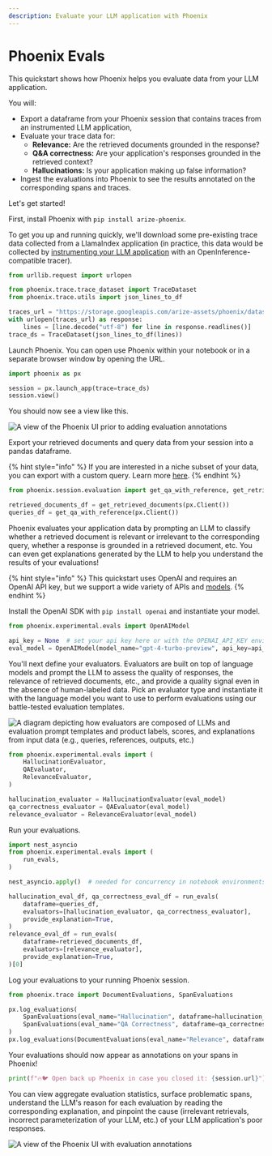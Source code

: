 ```yaml
---
description: Evaluate your LLM application with Phoenix
---
```


# Phoenix Evals

This quickstart shows how Phoenix helps you evaluate data from your LLM application.

You will:

* Export a dataframe from your Phoenix session that contains traces from an instrumented LLM application,
* Evaluate your trace data for:
  * **Relevance:** Are the retrieved documents grounded in the response?
  * **Q\&A correctness:** Are your application's responses grounded in the retrieved context?
  * **Hallucinations:** Is your application making up false information?
* Ingest the evaluations into Phoenix to see the results annotated on the corresponding spans and traces.

Let's get started!

First, install Phoenix with `pip install arize-phoenix`.

To get you up and running quickly, we'll download some pre-existing trace data collected from a LlamaIndex application (in practice, this data would be collected by [instrumenting your LLM application](llm-traces.md) with an OpenInference-compatible tracer).

```python
from urllib.request import urlopen

from phoenix.trace.trace_dataset import TraceDataset
from phoenix.trace.utils import json_lines_to_df

traces_url = "https://storage.googleapis.com/arize-assets/phoenix/datasets/unstructured/llm/context-retrieval/trace.jsonl"
with urlopen(traces_url) as response:
    lines = [line.decode("utf-8") for line in response.readlines()]
trace_ds = TraceDataset(json_lines_to_df(lines))
```

Launch Phoenix. You can open use Phoenix within your notebook or in a separate browser window by opening the URL.

```python
import phoenix as px

session = px.launch_app(trace=trace_ds)
session.view()
```

You should now see a view like this.

![A view of the Phoenix UI prior to adding evaluation annotations](https://storage.googleapis.com/arize-assets/phoenix/assets/docs/notebooks/evals/traces\_without\_evaluation\_annotations.png)

Export your retrieved documents and query data from your session into a pandas dataframe.

{% hint style="info" %}
If you are interested in a niche subset of your data, you can export with a custom query. Learn more [here](../how-to/extract-data-from-spans.md).
{% endhint %}

```python
from phoenix.session.evaluation import get_qa_with_reference, get_retrieved_documents

retrieved_documents_df = get_retrieved_documents(px.Client())
queries_df = get_qa_with_reference(px.Client())
```

Phoenix evaluates your application data by prompting an LLM to classify whether a retrieved document is relevant or irrelevant to the corresponding query, whether a response is grounded in a retrieved document, etc. You can even get explanations generated by the LLM to help you understand the results of your evaluations!

{% hint style="info" %}
This quickstart uses OpenAI and requires an OpenAI API key, but we support a wide variety of APIs and [models](../api/evaluation-models.md).
{% endhint %}

Install the OpenAI SDK with `pip install openai` and instantiate your model.

```python
from phoenix.experimental.evals import OpenAIModel

api_key = None  # set your api key here or with the OPENAI_API_KEY environment variable
eval_model = OpenAIModel(model_name="gpt-4-turbo-preview", api_key=api_key)
```

You'll next define your evaluators. Evaluators are built on top of language models and prompt the LLM to assess the quality of responses, the relevance of retrieved documents, etc., and provide a quality signal even in the absence of human-labeled data. Pick an evaluator type and instantiate it with the language model you want to use to perform evaluations using our battle-tested evaluation templates.

![A diagram depicting how evaluators are composed of LLMs and evaluation prompt templates and product labels, scores, and explanations from input data (e.g., queries, references, outputs, etc.)](https://storage.googleapis.com/arize-assets/phoenix/assets/docs/notebooks/evals/evaluators\_diagram.png)

```python
from phoenix.experimental.evals import (
    HallucinationEvaluator,
    QAEvaluator,
    RelevanceEvaluator,
)

hallucination_evaluator = HallucinationEvaluator(eval_model)
qa_correctness_evaluator = QAEvaluator(eval_model)
relevance_evaluator = RelevanceEvaluator(eval_model)
```

Run your evaluations.

```python
import nest_asyncio
from phoenix.experimental.evals import (
    run_evals,
)

nest_asyncio.apply()  # needed for concurrency in notebook environments

hallucination_eval_df, qa_correctness_eval_df = run_evals(
    dataframe=queries_df,
    evaluators=[hallucination_evaluator, qa_correctness_evaluator],
    provide_explanation=True,
)
relevance_eval_df = run_evals(
    dataframe=retrieved_documents_df,
    evaluators=[relevance_evaluator],
    provide_explanation=True,
)[0]
```

Log your evaluations to your running Phoenix session.

```python
from phoenix.trace import DocumentEvaluations, SpanEvaluations

px.log_evaluations(
    SpanEvaluations(eval_name="Hallucination", dataframe=hallucination_eval_df),
    SpanEvaluations(eval_name="QA Correctness", dataframe=qa_correctness_eval_df),
)
px.log_evaluations(DocumentEvaluations(eval_name="Relevance", dataframe=relevance_eval_df))
```

Your evaluations should now appear as annotations on your spans in Phoenix!

```python
print(f"🔥🐦 Open back up Phoenix in case you closed it: {session.url}")
```

You can view aggregate evaluation statistics, surface problematic spans, understand the LLM's reason for each evaluation by reading the corresponding explanation, and pinpoint the cause (irrelevant retrievals, incorrect parameterization of your LLM, etc.) of your LLM application's poor responses.

![A view of the Phoenix UI with evaluation annotations](https://storage.googleapis.com/arize-assets/phoenix/assets/docs/notebooks/evals/traces\_with\_evaluation\_annotations.png)
